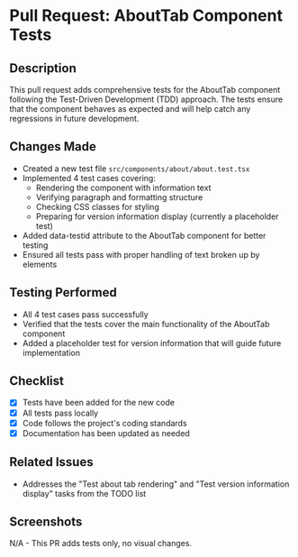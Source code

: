 # Pull Request: AboutTab Component Tests

## Description
This pull request adds comprehensive tests for the AboutTab component following the Test-Driven Development (TDD) approach. The tests ensure that the component behaves as expected and will help catch any regressions in future development.

## Changes Made
- Created a new test file `src/components/about/about.test.tsx`
- Implemented 4 test cases covering:
  - Rendering the component with information text
  - Verifying paragraph and formatting structure
  - Checking CSS classes for styling
  - Preparing for version information display (currently a placeholder test)
- Added data-testid attribute to the AboutTab component for better testing
- Ensured all tests pass with proper handling of text broken up by elements

## Testing Performed
- All 4 test cases pass successfully
- Verified that the tests cover the main functionality of the AboutTab component
- Added a placeholder test for version information that will guide future implementation

## Checklist
- [x] Tests have been added for the new code
- [x] All tests pass locally
- [x] Code follows the project's coding standards
- [x] Documentation has been updated as needed

## Related Issues
- Addresses the "Test about tab rendering" and "Test version information display" tasks from the TODO list

## Screenshots
N/A - This PR adds tests only, no visual changes. 